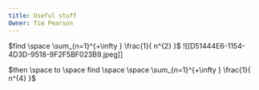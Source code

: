 ```yaml
---
title: Useful stuff
Owner: Tim Pearson
---
```

  
$find \space \sum_{n=1}^{+\infty } \frac{1}{ n^{2} }$
![[D51444E6-1154-4D3D-9518-9F2F5BF023B9.jpeg]]
  
  
$then \space to \space find \space \space \sum_{n=1}^{+\infty } \frac{1}{ n^{4} }$